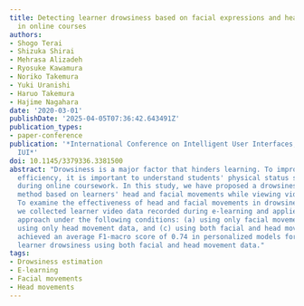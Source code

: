 ```yaml
---
title: Detecting learner drowsiness based on facial expressions and head movements
  in online courses
authors:
- Shogo Terai
- Shizuka Shirai
- Mehrasa Alizadeh
- Ryosuke Kawamura
- Noriko Takemura
- Yuki Uranishi
- Haruo Takemura
- Hajime Nagahara
date: '2020-03-01'
publishDate: '2025-04-05T07:36:42.643491Z'
publication_types:
- paper-conference
publication: '*International Conference on Intelligent User Interfaces, Proceedings
  IUI*'
doi: 10.1145/3379336.3381500
abstract: "Drowsiness is a major factor that hinders learning. To improve learning
  efficiency, it is important to understand students' physical status such as wakefulness
  during online coursework. In this study, we have proposed a drowsiness estimation
  method based on learners' head and facial movements while viewing video lectures.
  To examine the effectiveness of head and facial movements in drowsiness estimation,
  we collected learner video data recorded during e-learning and applied a deep learning
  approach under the following conditions: (a) using only facial movement data, (b)
  using only head movement data, and (c) using both facial and head movement data.We
  achieved an average F1-macro score of 0.74 in personalized models for detecting
  learner drowsiness using both facial and head movement data."
tags:
- Drowsiness estimation
- E-learning
- Facial movements
- Head movements
---
```

